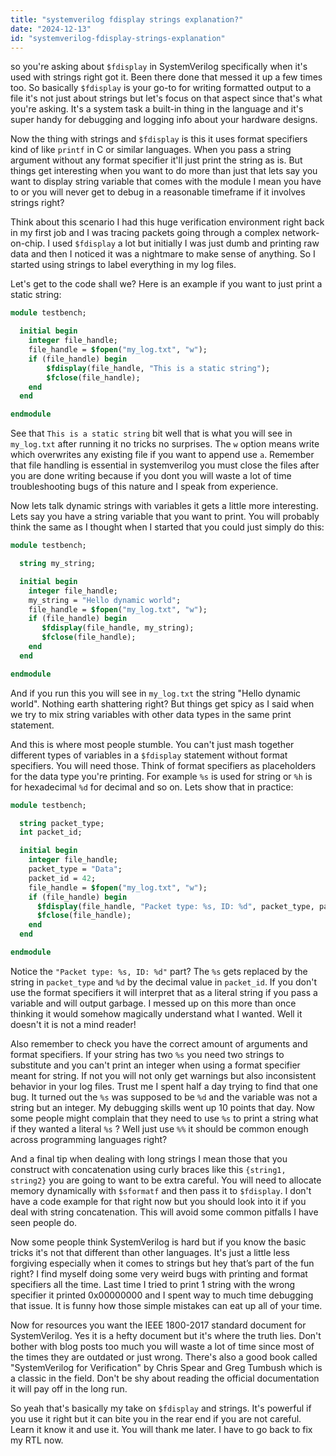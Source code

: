 ```yaml
---
title: "systemverilog fdisplay strings explanation?"
date: "2024-12-13"
id: "systemverilog-fdisplay-strings-explanation"
---
```


 so you're asking about `$fdisplay` in SystemVerilog specifically when it's used with strings right got it. Been there done that messed it up a few times too. So basically `$fdisplay` is your go-to for writing formatted output to a file it's not just about strings but let's focus on that aspect since that's what you're asking. It's a system task a built-in thing in the language and it's super handy for debugging and logging info about your hardware designs.

Now the thing with strings and `$fdisplay` is this it uses format specifiers kind of like `printf` in C or similar languages. When you pass a string argument without any format specifier it'll just print the string as is. But things get interesting when you want to do more than just that lets say you want to display string variable that comes with the module I mean you have to or you will never get to debug in a reasonable timeframe if it involves strings right?

Think about this scenario I had this huge verification environment right back in my first job and I was tracing packets going through a complex network-on-chip. I used `$fdisplay` a lot but initially I was just dumb and printing raw data and then I noticed it was a nightmare to make sense of anything. So I started using strings to label everything in my log files.

Let's get to the code shall we? Here is an example if you want to just print a static string:

```systemverilog
module testbench;

  initial begin
    integer file_handle;
    file_handle = $fopen("my_log.txt", "w");
    if (file_handle) begin
        $fdisplay(file_handle, "This is a static string");
        $fclose(file_handle);
    end
  end

endmodule
```

See that `This is a static string` bit well that is what you will see in `my_log.txt` after running it no tricks no surprises. The `w` option means write which overwrites any existing file if you want to append use `a`. Remember that file handling is essential in systemverilog you must close the files after you are done writing because if you dont you will waste a lot of time troubleshooting bugs of this nature and I speak from experience.

Now lets talk dynamic strings with variables it gets a little more interesting. Lets say you have a string variable that you want to print. You will probably think the same as I thought when I started that you could just simply do this:

```systemverilog
module testbench;

  string my_string;

  initial begin
    integer file_handle;
    my_string = "Hello dynamic world";
    file_handle = $fopen("my_log.txt", "w");
    if (file_handle) begin
       $fdisplay(file_handle, my_string);
       $fclose(file_handle);
    end
  end

endmodule
```

And if you run this you will see in `my_log.txt` the string "Hello dynamic world". Nothing earth shattering right? But things get spicy as I said when we try to mix string variables with other data types in the same print statement.

And this is where most people stumble. You can't just mash together different types of variables in a `$fdisplay` statement without format specifiers. You will need those. Think of format specifiers as placeholders for the data type you're printing. For example `%s` is used for string or `%h` is for hexadecimal `%d` for decimal and so on. Lets show that in practice:

```systemverilog
module testbench;

  string packet_type;
  int packet_id;

  initial begin
    integer file_handle;
    packet_type = "Data";
    packet_id = 42;
    file_handle = $fopen("my_log.txt", "w");
    if (file_handle) begin
      $fdisplay(file_handle, "Packet type: %s, ID: %d", packet_type, packet_id);
      $fclose(file_handle);
    end
  end

endmodule
```

Notice the `"Packet type: %s, ID: %d"` part? The `%s` gets replaced by the string in `packet_type` and `%d` by the decimal value in `packet_id`. If you don't use the format specifiers it will interpret that as a literal string if you pass a variable and will output garbage. I messed up on this more than once thinking it would somehow magically understand what I wanted. Well it doesn't it is not a mind reader!

Also remember to check you have the correct amount of arguments and format specifiers. If your string has two `%s` you need two strings to substitute and you can't print an integer when using a format specifier meant for string. If not you will not only get warnings but also inconsistent behavior in your log files. Trust me I spent half a day trying to find that one bug. It turned out the `%s` was supposed to be `%d` and the variable was not a string but an integer. My debugging skills went up 10 points that day. Now some people might complain that they need to use `%s` to print a string what if they wanted a literal `%s` ? Well just use `%%` it should be common enough across programming languages right?

And a final tip when dealing with long strings I mean those that you construct with concatenation using curly braces like this `{string1, string2}` you are going to want to be extra careful. You will need to allocate memory dynamically with `$sformatf` and then pass it to `$fdisplay`. I don't have a code example for that right now but you should look into it if you deal with string concatenation. This will avoid some common pitfalls I have seen people do.

Now some people think SystemVerilog is hard but if you know the basic tricks it's not that different than other languages. It's just a little less forgiving especially when it comes to strings but hey that’s part of the fun right? I find myself doing some very weird bugs with printing and format specifiers all the time. Last time I tried to print 1 string with the wrong specifier it printed 0x00000000 and I spent way to much time debugging that issue. It is funny how those simple mistakes can eat up all of your time.

Now for resources you want the IEEE 1800-2017 standard document for SystemVerilog. Yes it is a hefty document but it's where the truth lies. Don't bother with blog posts too much you will waste a lot of time since most of the times they are outdated or just wrong. There's also a good book called "SystemVerilog for Verification" by Chris Spear and Greg Tumbush which is a classic in the field. Don't be shy about reading the official documentation it will pay off in the long run.

So yeah that's basically my take on `$fdisplay` and strings. It's powerful if you use it right but it can bite you in the rear end if you are not careful. Learn it know it and use it. You will thank me later. I have to go back to fix my RTL now.
